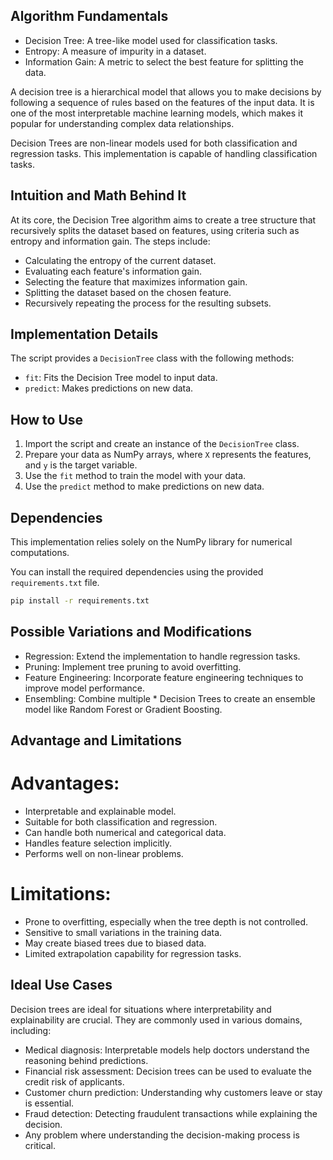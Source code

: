 ## Algorithm Fundamentals

- Decision Tree: A tree-like model used for classification tasks.
- Entropy: A measure of impurity in a dataset.
- Information Gain: A metric to select the best feature for splitting the data.

A decision tree is a hierarchical model that allows you to make decisions by following a sequence of rules based on the features of the input data. It is one of the most interpretable machine learning models, which makes it popular for understanding complex data relationships.

Decision Trees are non-linear models used for both classification and regression tasks. This implementation is capable of handling classification tasks.

## Intuition and Math Behind It

At its core, the Decision Tree algorithm aims to create a tree structure that recursively splits the dataset based on features, using criteria such as entropy and information gain. The steps include:
- Calculating the entropy of the current dataset.
- Evaluating each feature's information gain.
- Selecting the feature that maximizes information gain.
- Splitting the dataset based on the chosen feature.
- Recursively repeating the process for the resulting subsets.

## Implementation Details

The script provides a `DecisionTree` class with the following methods:
- `fit`: Fits the Decision Tree model to input data.
- `predict`: Makes predictions on new data.

## How to Use

1. Import the script and create an instance of the `DecisionTree` class.
2. Prepare your data as NumPy arrays, where `X` represents the features, and `y` is the target variable.
3. Use the `fit` method to train the model with your data.
4. Use the `predict` method to make predictions on new data.

## Dependencies

This implementation relies solely on the NumPy library for numerical computations.

You can install the required dependencies using the provided `requirements.txt` file.

```bash
pip install -r requirements.txt
```

## Possible Variations and Modifications

* Regression: Extend the implementation to handle regression tasks.
* Pruning: Implement tree pruning to avoid overfitting.
* Feature Engineering: Incorporate feature engineering techniques to improve model performance.
* Ensembling: Combine multiple * Decision Trees to create an ensemble model like Random Forest or Gradient Boosting.

## Advantage and Limitations

# Advantages:

* Interpretable and explainable model.
* Suitable for both classification and regression.
* Can handle both numerical and categorical data.
* Handles feature selection implicitly.
* Performs well on non-linear problems.

# Limitations:

* Prone to overfitting, especially when the tree depth is not controlled.
* Sensitive to small variations in the training data.
* May create biased trees due to biased data.
* Limited extrapolation capability for regression tasks.

## Ideal Use Cases

Decision trees are ideal for situations where interpretability and explainability are crucial. They are commonly used in various domains, including:

* Medical diagnosis: Interpretable models help doctors understand the reasoning behind predictions.
* Financial risk assessment: Decision trees can be used to evaluate the credit risk of applicants.
* Customer churn prediction: Understanding why customers leave or stay is essential.
* Fraud detection: Detecting fraudulent transactions while explaining the decision.
* Any problem where understanding the decision-making process is critical. 